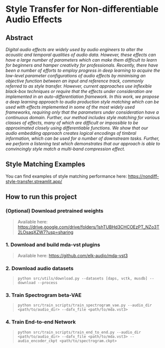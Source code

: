 # Style Transfer for Non-differentiable Audio Effects

## Abstract

*Digital audio effects are widely used by audio engineers to alter the acoustic and temporal qualities of audio data. However, these effects can have a large number of parameters which can make them difficult to learn for beginners and hamper creativity for professionals. Recently, there have been a number of efforts to employ progress in deep learning to acquire the low-level parameter configurations of audio effects by minimising an objective function between an input and reference track, commonly referred to as style transfer. However, current approaches use inflexible black-box techniques or require that the effects under consideration are implemented in an auto-differentiation framework. In this work, we propose a deep learning approach to audio production style matching which can be used with effects implemented in some of the most widely used frameworks, requiring only that the parameters under consideration have a continuous domain. Further, our method includes style matching for various classes of effects, many of which are difficult or impossible to be approximated closely using differentiable functions. We show that our audio embedding approach creates logical encodings of timbral information, which can be used for a number of downstream tasks. Further, we perform a listening test which demonstrates that our approach is able to convincingly style match a multi-band compression effect.*

## Style Matching Examples

You can find examples of style matching performance here: https://nondiff-style-transfer.streamlit.app/

## How to run this project

### (Optional) Download pretrained weights

> Available here: https://drive.google.com/drive/folders/1shTUBHd3CHCOEzPT_NZo3T2LOsaqXZW7?usp=sharing

### 1. Download and build mda-vst plugins

> Available here: https://github.com/elk-audio/mda-vst3

### 2. Download audio datasets

> `python src/utils/download.py --datasets [daps, vctk, musdb] --download --process`

### 3. Train Spectrogram beta-VAE

> `python src/train_scripts/train_spectrogram_vae.py --audio_dir <path/to/audio_dir> --dafx_file <path/to/mda.vst3>`

### 4. Train End-to-end Network

> `python src/train_scripts/train_end_to_end.py --audio_dir <path/to/audio_dir> --dafx_file <path/to/mda.vst3> --audio_encoder_ckpt <path/to/spectrogram.ckpt> `
